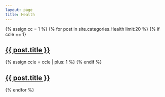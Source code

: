 ```yaml
---
layout: page
title: Health
---
```


{% assign cc = 1 %}
{% for post in site.categories.Health limit:20 %}
  {% if ccle == 1}
    <article class="post" style="margin-top:1rem;">
      <h1 class="post-title">
        <a href="{{ site.baseurl }}{{ post.url }}">{{ post.title }}</a>
      </h1>
    </article>
    {% assign ccle = ccle | plus: 1 %}
  {% endif %}
  <article class="post">
      <h1 class="post-title">
        <a href="{{ site.baseurl }}{{ post.url }}">{{ post.title }}</a>
      </h1>
    </article>
{% endfor %}
